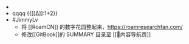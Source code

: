 - 
- qqqq {{[[∆]]:1+2}}
- #JimmyLv
    - 将 [[RoamCN]] 的数字花园整起来，https://roamresearchfan.com/
    - 修改[[GitBook]]的 SUMMARY 目录至 [[🎈内容导航页]]
